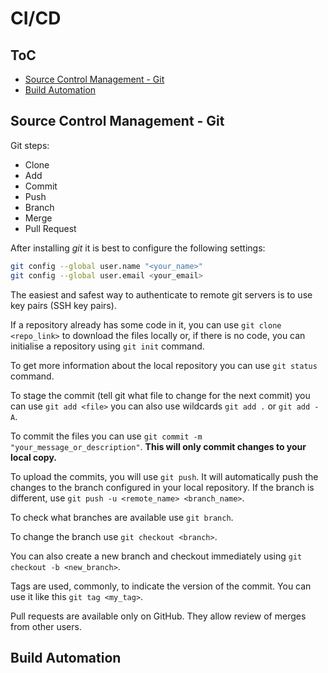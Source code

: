 # CI/CD

## ToC

- [Source Control Management - Git](#source-control-management---git)
- [Build Automation](#build-automation)

## Source Control Management - Git

Git steps:

- Clone
- Add
- Commit
- Push
- Branch
- Merge
- Pull Request

After installing *git* it is best to configure the following settings:

```bash
git config --global user.name "<your_name>"
git config --global user.email <your_email>
```

The easiest and safest way to authenticate to remote git servers is to use key pairs (SSH key pairs).

If a repository already has some code in it, you can use `git clone <repo_link>` to download the files locally or, if there is no code, you can initialise a repository using `git init` command.

To get more information about the local repository you can use `git status` command.

To stage the commit (tell git what file to change for the next commit) you can use `git add <file>` you can also use wildcards `git add .` or `git add -A`.

To commit the files you can use `git commit -m "your_message_or_description"`. **This will only commit changes to your local copy.**

To upload the commits, you will use `git push`. It will automatically push the changes to the branch configured in your local repository. If the branch is different, use `git push -u <remote_name> <branch_name>`.

To check what branches are available use `git branch`.

To change the branch use `git checkout <branch>`.

You can also create a new branch and checkout immediately using `git checkout -b <new_branch>`.

Tags are used, commonly, to indicate the version of the commit. You can use it like this `git tag <my_tag>`.

Pull requests are available only on GitHub. They allow review of merges from other users.

## Build Automation

